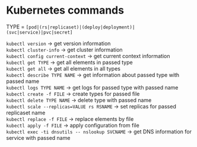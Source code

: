 # Kubernetes commands

TYPE = `[pod|(rs|replicaset)|(deploy|deployment)|(svc|service)|pvc|secret]`

`kubectl version` -> get version information  
`kubectl cluster-info` -> get cluster information  
`kubectl config current-context` -> get current context information  
`kubectl get TYPE` -> get all elements in passed type  
`kubectl get all` -> get all elements in all types  
`kubectl describe TYPE NAME` -> get information about passed type with passed name  
`kubectl logs TYPE NAME` -> get logs for passed type with passed name  
`kubectl create -f FILE` -> create types for passed file  
`kubectl delete TYPE NAME` -> delete type with passed name  
`kubectl scale --replicas=VALUE rs RSNAME` -> set replicas for passed replicaset name  
`kubectl replace -f FILE` -> replace elements by file  
`kubectl apply -f FILE` -> apply configuration from file  
`kubectl exec -ti dnsutils -- nslookup SVCNAME` -> get DNS information for service with passed name